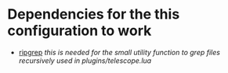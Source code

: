 # Dependencies for the this configuration to work

- [ripgrep](https://github.com/BurntSushi/ripgrep)
*this is needed for the small utility function to grep files recursively used in plugins/telescope.lua* 
